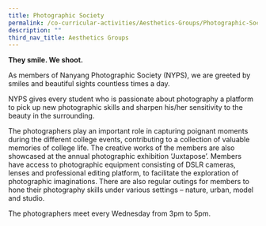 ```yaml
---
title: Photographic Society
permalink: /co-curricular-activities/Aesthetics-Groups/Photographic-Society/
description: ""
third_nav_title: Aesthetics Groups
---
```

**They smile. We shoot.**

As members of Nanyang Photographic Society (NYPS), we are greeted by smiles and beautiful sights countless times a day.

NYPS gives every student who is passionate about photography a platform to pick up new photographic skills and sharpen his/her sensitivity to the beauty in the surrounding. 

The photographers play an important role in capturing poignant moments during the different college events, contributing to a collection of valuable memories of college life.  The creative works of the members are also showcased at the annual photographic exhibition ‘Juxtapose’. Members have access to photographic equipment consisting of DSLR cameras, lenses and professional editing platform, to facilitate the exploration of photographic imaginations. There are also regular outings for members to hone their photography skills under various settings – nature, urban, model and studio.

The photographers meet every Wednesday from 3pm to 5pm.